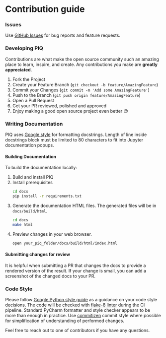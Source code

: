 # Contribution guide

### Issues

Use [GitHub Issues](https://github.com/photosynthesis-team/piq/issues) for bug reports and feature requests.


### Developing PIQ

Contributions are what make the open source community such an amazing place to learn, inspire, and create. 
Any contributions you make are **greatly appreciated**.

1. Fork the Project
2. Create your Feature Branch (`git checkout -b feature/AmazingFeature`)
3. Commit your Changes (`git commit -m 'Add some AmazingFeature'`)
4. Push to the Branch (`git push origin feature/AmazingFeature`)
5. Open a Pull Request
6. Get your PR reviewed, polished and approved
7. Enjoy making a good open source project even better :wink:

### Writing Documentation

PIQ uses [Google style](https://sphinxcontrib-napoleon.readthedocs.io/en/latest/example_google.html) for formatting
docstrings.
Length of line inside docstrings block must be limited to 80 characters to fit into Jupyter documentation popups.

#### Building Documentation

To build the documentation locally:
1. Build and install PIQ
2. Install prerequisites
    ```bash
    cd docs
    pip install -r requirements.txt
    ```
3. Generate the documentation HTML files. The generated files will be in `docs/build/html`.
    ```bash
    cd docs
    make html
    ```
4. Preview changes in your web browser.
    ```bash
    open your_piq_folder/docs/build/html/index.html
    ```
#### Submitting changes for review

It is helpful when submitting a PR that changes the docs to provide a rendered version of the result. If your change is
small, you can add a screenshot of the changed docs to your PR.


### Code Style

Please follow [Google Python style guide](http://google.github.io/styleguide/pyguide.html) as a guidance on your code
style decisions. 
The code will be checked with [flake-8 linter](http://flake8.pycqa.org/en/latest/) during the CI pipeline. 
Standard PyCharm formatter and style checker appears to be more than enough in practice. 
Use [commitizen](https://github.com/commitizen/cz-cli) commit style where possible for simplification of understanding
of performed changes.

Feel free to reach out to one of contributors if you have any questions.